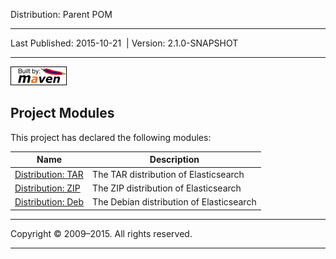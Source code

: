 Distribution: Parent POM

------------------------------------------------------------------------

<span id="publishDate">Last Published: 2015-10-21</span>  | <span id="projectVersion">Version: 2.1.0-SNAPSHOT</span>

------------------------------------------------------------------------

[![Built by Maven](./images/logos/maven-feather.png)](http://maven.apache.org/ "Built by Maven")

Project Modules
---------------

This project has declared the following modules:

| Name                                          | Description                              |
|-----------------------------------------------|------------------------------------------|
| [Distribution: TAR](elasticsearch/index.html) | The TAR distribution of Elasticsearch    |
| [Distribution: ZIP](elasticsearch/index.html) | The ZIP distribution of Elasticsearch    |
| [Distribution: Deb](elasticsearch/index.html) | The Debian distribution of Elasticsearch |

------------------------------------------------------------------------

Copyright © 2009–2015. All rights reserved.

------------------------------------------------------------------------


